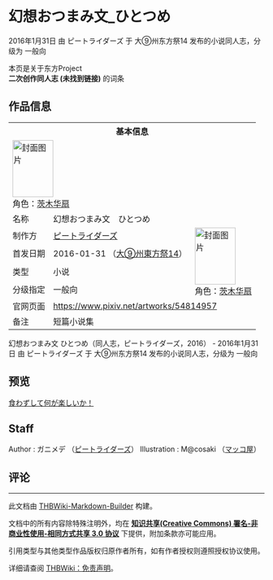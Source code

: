 # 幻想おつまみ文_ひとつめ

<!-- source html: G:\repos\THBWiki-Markdown-Builder\THBWikiMarkdown\Temp\main\e\ed\ns0%3A%E5%B9%BB%E6%83%B3%E3%81%8A%E3%81%A4%E3%81%BE%E3%81%BF%E6%96%87_%E3%81%B2%E3%81%A8%E3%81%A4%E3%82%81.html -->

2016年1月31日 由 ピートライダーズ 于 大⑨州东方祭14 发布的小说同人志，分级为 一般向

本页是关于东方Project  
 **二次创作同人志 (未找到链接)** 的词条
## 作品信息

<table><tbody><tr><th colspan="3">基本信息</th></tr><tr><td class="cover-artwork-mobile" colspan="2"><a href="./文件-幻想おつまみ文_ひとつめ封面.jpg.md" class="image" title="封面图片"><img alt="封面图片" src="https://upload.thwiki.cc/thumb/3/34/%E5%B9%BB%E6%83%B3%E3%81%8A%E3%81%A4%E3%81%BE%E3%81%BF%E6%96%87_%E3%81%B2%E3%81%A8%E3%81%A4%E3%82%81%E5%B0%81%E9%9D%A2.jpg/80px-%E5%B9%BB%E6%83%B3%E3%81%8A%E3%81%A4%E3%81%BE%E3%81%BF%E6%96%87_%E3%81%B2%E3%81%A8%E3%81%A4%E3%82%81%E5%B0%81%E9%9D%A2.jpg" decoding="async" loading="lazy" width="80" height="112" srcset="https://upload.thwiki.cc/thumb/3/34/%E5%B9%BB%E6%83%B3%E3%81%8A%E3%81%A4%E3%81%BE%E3%81%BF%E6%96%87_%E3%81%B2%E3%81%A8%E3%81%A4%E3%82%81%E5%B0%81%E9%9D%A2.jpg/120px-%E5%B9%BB%E6%83%B3%E3%81%8A%E3%81%A4%E3%81%BE%E3%81%BF%E6%96%87_%E3%81%B2%E3%81%A8%E3%81%A4%E3%82%81%E5%B0%81%E9%9D%A2.jpg 1.5x, https://upload.thwiki.cc/thumb/3/34/%E5%B9%BB%E6%83%B3%E3%81%8A%E3%81%A4%E3%81%BE%E3%81%BF%E6%96%87_%E3%81%B2%E3%81%A8%E3%81%A4%E3%82%81%E5%B0%81%E9%9D%A2.jpg/160px-%E5%B9%BB%E6%83%B3%E3%81%8A%E3%81%A4%E3%81%BE%E3%81%BF%E6%96%87_%E3%81%B2%E3%81%A8%E3%81%A4%E3%82%81%E5%B0%81%E9%9D%A2.jpg 2x" data-file-width="730" data-file-height="1020"></a><div class="cover-char">角色：<a href="./茨木华扇.md" title="茨木华扇">茨木华扇</a></div></td>
</tr><tr><td class="label">名称</td><td colspan="2"> 幻想おつまみ文　ひとつめ </td></tr><tr><td class="label">制作方</td><td><a href="./ピートライダーズ.md" title="ピートライダーズ">ピートライダーズ</a></td><td class="cover-artwork" rowspan="4" style="min-width:112px;"><a href="./文件-幻想おつまみ文_ひとつめ封面.jpg.md" class="image" title="封面图片"><img alt="封面图片" src="https://upload.thwiki.cc/thumb/3/34/%E5%B9%BB%E6%83%B3%E3%81%8A%E3%81%A4%E3%81%BE%E3%81%BF%E6%96%87_%E3%81%B2%E3%81%A8%E3%81%A4%E3%82%81%E5%B0%81%E9%9D%A2.jpg/80px-%E5%B9%BB%E6%83%B3%E3%81%8A%E3%81%A4%E3%81%BE%E3%81%BF%E6%96%87_%E3%81%B2%E3%81%A8%E3%81%A4%E3%82%81%E5%B0%81%E9%9D%A2.jpg" decoding="async" loading="lazy" width="80" height="112" srcset="https://upload.thwiki.cc/thumb/3/34/%E5%B9%BB%E6%83%B3%E3%81%8A%E3%81%A4%E3%81%BE%E3%81%BF%E6%96%87_%E3%81%B2%E3%81%A8%E3%81%A4%E3%82%81%E5%B0%81%E9%9D%A2.jpg/120px-%E5%B9%BB%E6%83%B3%E3%81%8A%E3%81%A4%E3%81%BE%E3%81%BF%E6%96%87_%E3%81%B2%E3%81%A8%E3%81%A4%E3%82%81%E5%B0%81%E9%9D%A2.jpg 1.5x, https://upload.thwiki.cc/thumb/3/34/%E5%B9%BB%E6%83%B3%E3%81%8A%E3%81%A4%E3%81%BE%E3%81%BF%E6%96%87_%E3%81%B2%E3%81%A8%E3%81%A4%E3%82%81%E5%B0%81%E9%9D%A2.jpg/160px-%E5%B9%BB%E6%83%B3%E3%81%8A%E3%81%A4%E3%81%BE%E3%81%BF%E6%96%87_%E3%81%B2%E3%81%A8%E3%81%A4%E3%82%81%E5%B0%81%E9%9D%A2.jpg 2x" data-file-width="730" data-file-height="1020"></a><div class="cover-char">角色：<a href="./茨木华扇.md" title="茨木华扇">茨木华扇</a></div></td>
</tr><tr><td class="label">首发日期</td><td>2016-01-31&#160;（<a href="/展会作品列表?e=%E5%A4%A7%E2%91%A8%E5%B7%9E%E4%B8%9C%E6%96%B9%E7%A5%AD%2314">大⑨州東方祭14</a>）</td></tr><tr><td class="label">类型</td><td>小说</td></tr><tr><td class="label">分级指定</td><td>一般向</td></tr>
<tr><td class="label">官网页面</td><td colspan="2"><a rel="nofollow" class="external free" href="https://www.pixiv.net/artworks/54814957">https://www.pixiv.net/artworks/54814957</a></td></tr><tr><td class="label">备注</td><td colspan="2">短篇小说集</td></tr></tbody></table>

幻想おつまみ文 ひとつめ（同人志，ピートライダーズ，2016） - 2016年1月31日 由 ピートライダーズ 于 大⑨州东方祭14 发布的小说同人志，分级为 一般向
## 预览
  
[食わずして何が楽しいか！](https://www.pixiv.net/novel/show.php?id=8272063)
  

## Staff
Author
: ガニメデ （[ピートライダーズ](./ピートライダーズ.md)）
Illustration
: M@cosaki （[マッコ屋](./マッコ屋.md)）

## 评论




---

此文档由 [THBWiki-Markdown-Builder](https://github.com/Delsin-Yu/THBWiki-Markdown-Builder) 构建。

文档中的所有内容除特殊注明外，均在 [**知识共享(Creative Commons) 署名-非商业性使用-相同方式共享 3.0 协议**](https://creativecommons.org/licenses/by-sa/3.0/deed.zh-hans) 下提供，附加条款亦可能应用。

引用类型与其他类型作品版权归原作者所有，如有作者授权则遵照授权协议使用。

详细请查阅 [THBWiki：免责声明](https://thbwiki.cc/THBWiki:%E5%85%8D%E8%B4%A3%E5%A3%B0%E6%98%8E)。

